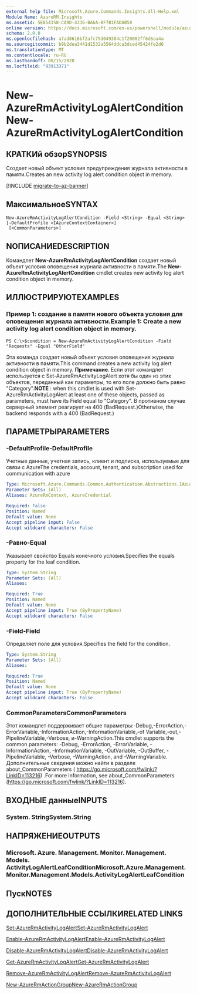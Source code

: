 ```yaml
---
external help file: Microsoft.Azure.Commands.Insights.dll-Help.xml
Module Name: AzureRM.Insights
ms.assetid: 5E854358-CA9D-4336-BA6A-BF7B1FADAB50
online version: https://docs.microsoft.com/en-us/powershell/module/azurerm.insights/new-azurermactivitylogalertcondition
schema: 2.0.0
ms.openlocfilehash: a7ad8616bf2afc79d049384c1f20002ff6d6aa4a
ms.sourcegitcommit: b9b2dea3441d1532a5564ddca3dced45424fe2d6
ms.translationtype: MT
ms.contentlocale: ru-RU
ms.lasthandoff: 08/15/2020
ms.locfileid: "93913371"
---
```

# <span data-ttu-id="d9669-101">New-AzureRmActivityLogAlertCondition</span><span class="sxs-lookup"><span data-stu-id="d9669-101">New-AzureRmActivityLogAlertCondition</span></span>

## <span data-ttu-id="d9669-102">КРАТКИй обзор</span><span class="sxs-lookup"><span data-stu-id="d9669-102">SYNOPSIS</span></span>
<span data-ttu-id="d9669-103">Создает новый объект условия предупреждения журнала активности в памяти.</span><span class="sxs-lookup"><span data-stu-id="d9669-103">Creates an new activity log alert condition object in memory.</span></span>

[!INCLUDE [migrate-to-az-banner](../../includes/migrate-to-az-banner.md)]

## <span data-ttu-id="d9669-104">Максимальное</span><span class="sxs-lookup"><span data-stu-id="d9669-104">SYNTAX</span></span>

```
New-AzureRmActivityLogAlertCondition -Field <String> -Equal <String> [-DefaultProfile <IAzureContextContainer>]
 [<CommonParameters>]
```

## <span data-ttu-id="d9669-105">NОПИСАНИЕ</span><span class="sxs-lookup"><span data-stu-id="d9669-105">DESCRIPTION</span></span>
<span data-ttu-id="d9669-106">Командлет **New-AzureRmActivityLogAlertCondition** создает новый объект условия оповещения журнала активности в памяти.</span><span class="sxs-lookup"><span data-stu-id="d9669-106">The **New-AzureRmActivityLogAlertCondition** cmdlet creates new activity log alert condition object in memory.</span></span>

## <span data-ttu-id="d9669-107">ИЛЛЮСТРИРУЮТ</span><span class="sxs-lookup"><span data-stu-id="d9669-107">EXAMPLES</span></span>

### <span data-ttu-id="d9669-108">Пример 1: создание в памяти нового объекта условия для оповещения журнала активности.</span><span class="sxs-lookup"><span data-stu-id="d9669-108">Example 1: Create a new activity log alert condition object in memory.</span></span>
```
PS C:\>$condition = New-AzureRmActivityLogAlertCondition -Field "Requests" -Equal "OtherField"
```

<span data-ttu-id="d9669-109">Эта команда создает новый объект условия оповещения журнала активности в памяти.</span><span class="sxs-lookup"><span data-stu-id="d9669-109">This command creates a new activity log alert condition object in memory.</span></span>
<span data-ttu-id="d9669-110">**Примечание**. Если этот командлет используется с Set-AzureRmActivityLogAlert хотя бы один из этих объектов, переданный как параметры, то его поле должно быть равно "Category".</span><span class="sxs-lookup"><span data-stu-id="d9669-110">**NOTE** : when this cmdlet is used with Set-AzureRmActivityLogAlert at least one of these objects, passed as parameters, must have its Field equal to "Category".</span></span> <span data-ttu-id="d9669-111">В противном случае серверный элемент реагирует на 400 (BadRequest.)</span><span class="sxs-lookup"><span data-stu-id="d9669-111">Otherwise, the backend responds with a 400 (BadRequest.)</span></span>

## <span data-ttu-id="d9669-112">ПАРАМЕТРЫ</span><span class="sxs-lookup"><span data-stu-id="d9669-112">PARAMETERS</span></span>

### <span data-ttu-id="d9669-113">-DefaultProfile</span><span class="sxs-lookup"><span data-stu-id="d9669-113">-DefaultProfile</span></span>
<span data-ttu-id="d9669-114">Учетные данные, учетная запись, клиент и подписка, используемые для связи с Azure</span><span class="sxs-lookup"><span data-stu-id="d9669-114">The credentials, account, tenant, and subscription used for communication with azure</span></span>

```yaml
Type: Microsoft.Azure.Commands.Common.Authentication.Abstractions.IAzureContextContainer
Parameter Sets: (All)
Aliases: AzureRmContext, AzureCredential

Required: False
Position: Named
Default value: None
Accept pipeline input: False
Accept wildcard characters: False
```

### <span data-ttu-id="d9669-115">-Равно</span><span class="sxs-lookup"><span data-stu-id="d9669-115">-Equal</span></span>
<span data-ttu-id="d9669-116">Указывает свойство Equals конечного условия.</span><span class="sxs-lookup"><span data-stu-id="d9669-116">Specifies the equals property for the leaf condition.</span></span>

```yaml
Type: System.String
Parameter Sets: (All)
Aliases:

Required: True
Position: Named
Default value: None
Accept pipeline input: True (ByPropertyName)
Accept wildcard characters: False
```

### <span data-ttu-id="d9669-117">-Field</span><span class="sxs-lookup"><span data-stu-id="d9669-117">-Field</span></span>
<span data-ttu-id="d9669-118">Определяет поле для условия.</span><span class="sxs-lookup"><span data-stu-id="d9669-118">Specifies the field for the condition.</span></span>

```yaml
Type: System.String
Parameter Sets: (All)
Aliases:

Required: True
Position: Named
Default value: None
Accept pipeline input: True (ByPropertyName)
Accept wildcard characters: False
```

### <span data-ttu-id="d9669-119">CommonParameters</span><span class="sxs-lookup"><span data-stu-id="d9669-119">CommonParameters</span></span>
<span data-ttu-id="d9669-120">Этот командлет поддерживает общие параметры:-Debug,-ErrorAction,-ErrorVariable,-InformationAction,-InformationVariable,-of Variable,-out,-PipelineVariable,-Verbose, и-WarningAction.</span><span class="sxs-lookup"><span data-stu-id="d9669-120">This cmdlet supports the common parameters: -Debug, -ErrorAction, -ErrorVariable, -InformationAction, -InformationVariable, -OutVariable, -OutBuffer, -PipelineVariable, -Verbose, -WarningAction, and -WarningVariable.</span></span> <span data-ttu-id="d9669-121">Дополнительные сведения можно найти в разделе about_CommonParameters ( https://go.microsoft.com/fwlink/?LinkID=113216) .</span><span class="sxs-lookup"><span data-stu-id="d9669-121">For more information, see about_CommonParameters (https://go.microsoft.com/fwlink/?LinkID=113216).</span></span>

## <span data-ttu-id="d9669-122">ВХОДНЫЕ данные</span><span class="sxs-lookup"><span data-stu-id="d9669-122">INPUTS</span></span>

### <span data-ttu-id="d9669-123">System. String</span><span class="sxs-lookup"><span data-stu-id="d9669-123">System.String</span></span>

## <span data-ttu-id="d9669-124">НАПРЯЖЕНИЕ</span><span class="sxs-lookup"><span data-stu-id="d9669-124">OUTPUTS</span></span>

### <span data-ttu-id="d9669-125">Microsoft. Azure. Management. Monitor. Management. Models. ActivityLogAlertLeafCondition</span><span class="sxs-lookup"><span data-stu-id="d9669-125">Microsoft.Azure.Management.Monitor.Management.Models.ActivityLogAlertLeafCondition</span></span>

## <span data-ttu-id="d9669-126">Пуск</span><span class="sxs-lookup"><span data-stu-id="d9669-126">NOTES</span></span>

## <span data-ttu-id="d9669-127">ДОПОЛНИТЕЛЬНЫЕ ССЫЛКИ</span><span class="sxs-lookup"><span data-stu-id="d9669-127">RELATED LINKS</span></span>

[<span data-ttu-id="d9669-128">Set-AzureRmActivityLogAlert</span><span class="sxs-lookup"><span data-stu-id="d9669-128">Set-AzureRmActivityLogAlert</span></span>](./Set-AzureRmActivityLogAlert.md)

[<span data-ttu-id="d9669-129">Enable-AzureRmActivityLogAlert</span><span class="sxs-lookup"><span data-stu-id="d9669-129">Enable-AzureRmActivityLogAlert</span></span>](./Enable-AzureRmActivityLogAlert.md)

[<span data-ttu-id="d9669-130">Disable-AzureRmActivityLogAlert</span><span class="sxs-lookup"><span data-stu-id="d9669-130">Disable-AzureRmActivityLogAlert</span></span>](./Disable-AzureRmActivityLogAlert.md)

[<span data-ttu-id="d9669-131">Get-AzureRmActivityLogAlert</span><span class="sxs-lookup"><span data-stu-id="d9669-131">Get-AzureRmActivityLogAlert</span></span>](./Get-AzureRmActivityLogAlert.md)

[<span data-ttu-id="d9669-132">Remove-AzureRmActivityLogAlert</span><span class="sxs-lookup"><span data-stu-id="d9669-132">Remove-AzureRmActivityLogAlert</span></span>](./Remove-AzureRmActivityLogAlert.md)

[<span data-ttu-id="d9669-133">New-AzureRmActionGroup</span><span class="sxs-lookup"><span data-stu-id="d9669-133">New-AzureRmActionGroup</span></span>](./Get-AzureRmActionGroup.md)
